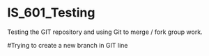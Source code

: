 # IS_601_Testing
Testing the GIT repository and using Git to merge / fork group work.

#Trying to create a new branch in GIT line
